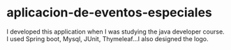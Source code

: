 # aplicacion-de-eventos-especiales
I developed this application when I was studying the java developer course. I used Spring boot, Mysql, JUnit, Thymeleaf...I also designed the logo.
